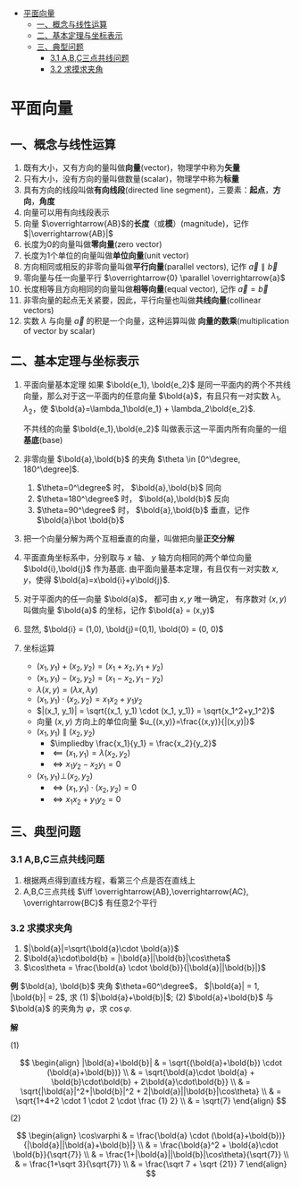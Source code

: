 - [平面向量](#平面向量)
  - [一、概念与线性运算](#一概念与线性运算)
  - [二、基本定理与坐标表示](#二基本定理与坐标表示)
  - [三、典型问题](#三典型问题)
    - [3.1 A,B,C三点共线问题](#31-abc三点共线问题)
    - [3.2 求摸求夹角](#32-求摸求夹角)

# 平面向量 

## 一、概念与线性运算

1. 既有大小，又有方向的量叫做**向量**(vector)，物理学中称为**矢量**
2. 只有大小，没有方向的量叫做数量(scalar)，物理学中称为**标量**
3. 具有方向的线段叫做**有向线段**(directed line segment)，三要素：**起点**，**方向**，**角度**
4. 向量可以用有向线段表示
5. 向量 $\overrightarrow{AB}$的**长度**（或**模**）(magnitude)，记作 $|\overrightarrow{AB}|$
6. 长度为0的向量叫做**零向量**(zero vector)
7. 长度为1个单位的向量叫做**单位向量**(unit vector)
8. 方向相同或相反的非零向量叫做**平行向量**(parallel vectors), 记作 $\overrightarrow{a} \parallel \overrightarrow{b}$
9.  零向量与任一向量平行 $\overrightarrow{0} \parallel \overrightarrow{a}$
10. 长度相等且方向相同的向量叫做**相等向量**(equal vector), 记作 $\overrightarrow{a}=\overrightarrow{b}$
11. 非零向量的起点无关紧要，因此，平行向量也叫做**共线向量**(collinear vectors)
12. 实数 $\lambda$ 与向量 $\overrightarrow{a}$ 的积是一个向量，这种运算叫做 **向量的数乘**(multiplication of vector by scalar)


## 二、基本定理与坐标表示

1. 平面向量基本定理
   如果 $\bold{e_1}, \bold{e_2}$ 是同一平面内的两个不共线向量，那么对于这一平面内的任意向量 $\bold{a}$，有且只有一对实数 $\lambda_1, \lambda_2$，使 $\bold{a}=\lambda_1\bold{e_1} + \lambda_2\bold{e_2}$.

   不共线的向量 $\bold{e_1},\bold{e_2}$ 叫做表示这一平面内所有向量的一组**基底**(base)

2. 非零向量 $\bold{a},\bold{b}$ 的夹角 $\theta \in [0^\degree, 180^\degree]$.
   1. $\theta=0^\degree$ 时， $\bold{a},\bold{b}$ 同向
   2. $\theta=180^\degree$ 时， $\bold{a},\bold{b}$ 反向
   3. $\theta=90^\degree$ 时， $\bold{a},\bold{b}$ 垂直，记作 $\bold{a}\bot \bold{b}$

3. 把一个向量分解为两个互相垂直的向量，叫做把向量**正交分解**
4. 平面直角坐标系中，分别取与 $x$ 轴、 $y$ 轴方向相同的两个单位向量 $\bold{i},\bold{j}$ 作为基底. 由平面向量基本定理，有且仅有一对实数 $x,y$，使得 $\bold{a}=x\bold{i}+y\bold{j}$. 
5. 对于平面内的任一向量 $\bold{a}$， 都可由 $x,y$ 唯一确定， 有序数对 $(x,y)$ 叫做向量 $\bold{a}$ 的坐标，记作 $\bold{a} = (x,y)$
6. 显然, $\bold{i} = (1,0), \bold{j}=(0,1), \bold{0} = (0, 0)$
7. 坐标运算
   - $(x_1, y_1)+(x_2,y_2) = (x_1+x_2, y_1+y_2)$
   - $(x_1, y_1)-(x_2,y_2) = (x_1-x_2, y_1-y_2)$
   - $\lambda(x, y) = (\lambda x, \lambda y)$
   - $(x_1, y_1) \cdot (x_2, y_2) = x_1x_2 + y_1y_2$
   - $|(x_1, y_1)| = \sqrt{(x_1, y_1) \cdot (x_1, y_1)} = \sqrt{x_1^2+y_1^2}$
   - 向量 $(x, y)$ 方向上的单位向量 $u_{(x,y)}=\frac{(x,y)}{|(x,y)|}$
   - $(x_1, y_1) \parallel (x_2,y_2)$
     - $\impliedby \frac{x_1}{y_1} = \frac{x_2}{y_2}$
     - $\impliedby (x_1, y_1) = \lambda(x_2, y_2)$
     - $\iff x_1y_2 - x_2y_1 = 0$
   - $(x_1, y_1) \bot (x_2, y_2)$
     - $\iff (x_1, y_1) \cdot (x_2, y_2) = 0$
     - $\iff x_1x_2 + y_1y_2 = 0$

## 三、典型问题

### 3.1 A,B,C三点共线问题

1. 根据两点得到直线方程，看第三个点是否在直线上
2. A,B,C三点共线 $\iff \overrightarrow{AB},\overrightarrow{AC}, \overrightarrow{BC}$ 有任意2个平行

### 3.2 求摸求夹角

1. $|\bold{a}|=\sqrt{\bold{a}\cdot \bold{a}}$
2. $\bold{a}\cdot\bold{b} = |\bold{a}||\bold{b}|\cos\theta$
3. $\cos\theta = \frac{\bold{a} \cdot \bold{b}}{|\bold{a}||\bold{b}|}$

**例** $\bold{a}, \bold{b}$ 夹角 $\theta=60^\degree$， $|\bold{a}| = 1, |\bold{b}| = 2$, 求 (1) $|\bold{a}+\bold{b}|$; (2) $\bold{a}+\bold{b}$ 与 $\bold{a}$ 的夹角为 $\varphi$，求 $\cos \varphi$.

**解** 

(1) 

$$
\begin{align}
|\bold{a}+\bold{b}| & = \sqrt{(\bold{a}+\bold{b}) \cdot (\bold{a}+\bold{b})} \\
& = \sqrt{\bold{a}\cdot \bold{a} + \bold{b}\cdot\bold{b} + 2\bold{a}\cdot\bold{b}} \\
& = \sqrt{|\bold{a}|^2+|\bold{b}|^2 + 2|\bold{a}||\bold{b}|\cos\theta} \\
& = \sqrt{1+4+2 \cdot 1 \cdot 2 \cdot \frac {1} 2} \\
& = \sqrt{7}
\end{align}
$$

(2)

$$
\begin{align}
\cos\varphi & = \frac{\bold{a} \cdot (\bold{a}+\bold{b})}{|\bold{a}||\bold{a}+\bold{b}|} \\
& = \frac{\bold{a}^2 + \bold{a}\cdot \bold{b}}{\sqrt{7}} \\
& = \frac{1+|\bold{a}||\bold{b}|\cos\theta}{\sqrt{7}} \\
& = \frac{1+\sqrt 3}{\sqrt{7}} \\
& = \frac{\sqrt 7 + \sqrt {21}} 7
\end{align}
$$

